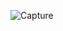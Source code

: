 
![Capture](https://user-images.githubusercontent.com/87283264/161228238-7d069853-0cea-4d89-bde8-049df20a1520.JPG)
